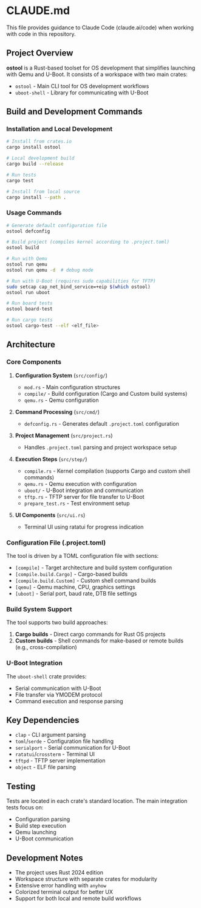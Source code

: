 # CLAUDE.md

This file provides guidance to Claude Code (claude.ai/code) when working with code in this repository.

## Project Overview

**ostool** is a Rust-based toolset for OS development that simplifies launching with Qemu and U-Boot. It consists of a workspace with two main crates:

- `ostool` - Main CLI tool for OS development workflows
- `uboot-shell` - Library for communicating with U-Boot

## Build and Development Commands

### Installation and Local Development

```bash
# Install from crates.io
cargo install ostool

# Local development build
cargo build --release

# Run tests
cargo test

# Install from local source
cargo install --path .
```

### Usage Commands

```bash
# Generate default configuration file
ostool defconfig

# Build project (compiles kernel according to .project.toml)
ostool build

# Run with Qemu
ostool run qemu
ostool run qemu -d  # debug mode

# Run with U-Boot (requires sudo capabilities for TFTP)
sudo setcap cap_net_bind_service=+eip $(which ostool)
ostool run uboot

# Run board tests
ostool board-test

# Run cargo tests
ostool cargo-test --elf <elf_file>
```

## Architecture

### Core Components

1. **Configuration System** (`src/config/`)
   - `mod.rs` - Main configuration structures
   - `compile/` - Build configuration (Cargo and Custom build systems)
   - `qemu.rs` - Qemu configuration

2. **Command Processing** (`src/cmd/`)
   - `defconfig.rs` - Generates default `.project.toml` configuration

3. **Project Management** (`src/project.rs`)
   - Handles `.project.toml` parsing and project workspace setup

4. **Execution Steps** (`src/step/`)
   - `compile.rs` - Kernel compilation (supports Cargo and custom shell commands)
   - `qemu.rs` - Qemu execution with configuration
   - `uboot/` - U-Boot integration and communication
   - `tftp.rs` - TFTP server for file transfer to U-Boot
   - `prepare_test.rs` - Test environment setup

5. **UI Components** (`src/ui.rs`)
   - Terminal UI using ratatui for progress indication

### Configuration File (.project.toml)

The tool is driven by a TOML configuration file with sections:
- `[compile]` - Target architecture and build system configuration
- `[compile.build.Cargo]` - Cargo-based builds
- `[compile.build.Custom]` - Custom shell command builds
- `[qemu]` - Qemu machine, CPU, graphics settings
- `[uboot]` - Serial port, baud rate, DTB file settings

### Build System Support

The tool supports two build approaches:
1. **Cargo builds** - Direct cargo commands for Rust OS projects
2. **Custom builds** - Shell commands for make-based or remote builds (e.g., cross-compilation)

### U-Boot Integration

The `uboot-shell` crate provides:
- Serial communication with U-Boot
- File transfer via YMODEM protocol
- Command execution and response parsing

## Key Dependencies

- `clap` - CLI argument parsing
- `toml`/`serde` - Configuration file handling
- `serialport` - Serial communication for U-Boot
- `ratatui`/`crossterm` - Terminal UI
- `tftpd` - TFTP server implementation
- `object` - ELF file parsing

## Testing

Tests are located in each crate's standard location. The main integration tests focus on:
- Configuration parsing
- Build step execution
- Qemu launching
- U-Boot communication

## Development Notes

- The project uses Rust 2024 edition
- Workspace structure with separate crates for modularity
- Extensive error handling with `anyhow`
- Colorized terminal output for better UX
- Support for both local and remote build workflows
